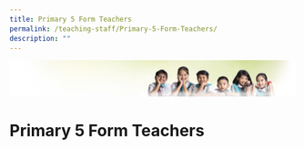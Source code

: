 ```yaml
---
title: Primary 5 Form Teachers
permalink: /teaching-staff/Primary-5-Form-Teachers/
description: ""
---
```

![](/images/Banner.jpg)

Primary 5 Form Teachers
=======================